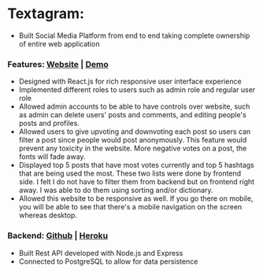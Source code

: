 # Textagram: 
- Built Social Media Platform from end to end taking complete ownership of entire web application

### Features: [Website](https://textagram-one.vercel.app/) | [Demo](https://www.youtube.com/watch?v=4MbgWdafc6Y&t=6s&ab_channel=PassionateProgrammer)
- Designed with React.js for rich responsive user interface experience
- Implemented different roles to users such as admin role and regular user role
- Allowed admin accounts to be able to have controls over website, such as admin can delete users' posts and comments, and editing people's posts and profiles.
- Allowed users to give upvoting and downvoting each post so users can filter a post since people would post anonymously. This feature would prevent any toxicity in the website. More negative votes on a post, the fonts will fade away.
- Displayed top 5 posts that have most votes currently and top 5 hashtags that are being used the most. These two lists were done by frontend side. I felt I do not have to filter them from backend but on frontend right away. I was able to do them using sorting and/or dictionary. 
- Allowed this website to be responsive as well. If you go there on mobile, you will be able to see that there's a mobile navigation on the screen whereas desktop. 

### Backend: [Github](https://github.com/joowoonk/textagram-be/) | [Heroku](https://textagram-be.herokuapp.com/)
- Built Rest API developed with Node.js and Express
- Connected to PostgreSQL to allow for data persistence
